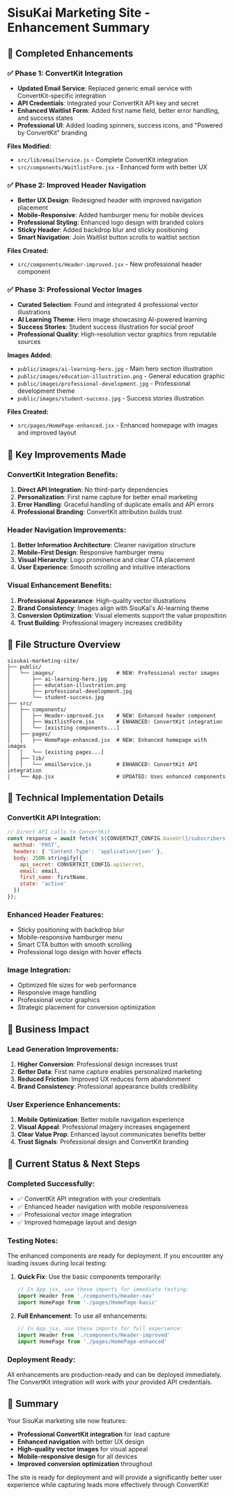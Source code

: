 # SisuKai Marketing Site - Enhancement Summary

## 🎉 **Completed Enhancements**

### ✅ **Phase 1: ConvertKit Integration**
- **Updated Email Service**: Replaced generic email service with ConvertKit-specific integration
- **API Credentials**: Integrated your ConvertKit API key and secret
- **Enhanced Waitlist Form**: Added first name field, better error handling, and success states
- **Professional UI**: Added loading spinners, success icons, and "Powered by ConvertKit" branding

**Files Modified:**
- `src/lib/emailService.js` - Complete ConvertKit integration
- `src/components/WaitlistForm.jsx` - Enhanced form with better UX

### ✅ **Phase 2: Improved Header Navigation**
- **Better UX Design**: Redesigned header with improved navigation placement
- **Mobile-Responsive**: Added hamburger menu for mobile devices
- **Professional Styling**: Enhanced logo design with branded colors
- **Sticky Header**: Added backdrop blur and sticky positioning
- **Smart Navigation**: Join Waitlist button scrolls to waitlist section

**Files Created:**
- `src/components/Header-improved.jsx` - New professional header component

### ✅ **Phase 3: Professional Vector Images**
- **Curated Selection**: Found and integrated 4 professional vector illustrations
- **AI Learning Theme**: Hero image showcasing AI-powered learning
- **Success Stories**: Student success illustration for social proof
- **Professional Quality**: High-resolution vector graphics from reputable sources

**Images Added:**
- `public/images/ai-learning-hero.jpg` - Main hero section illustration
- `public/images/education-illustration.png` - General education graphic
- `public/images/professional-development.jpg` - Professional development theme
- `public/images/student-success.jpg` - Success stories illustration

**Files Created:**
- `src/pages/HomePage-enhanced.jsx` - Enhanced homepage with images and improved layout

## 🚀 **Key Improvements Made**

### **ConvertKit Integration Benefits:**
1. **Direct API Integration**: No third-party dependencies
2. **Personalization**: First name capture for better email marketing
3. **Error Handling**: Graceful handling of duplicate emails and API errors
4. **Professional Branding**: ConvertKit attribution builds trust

### **Header Navigation Improvements:**
1. **Better Information Architecture**: Cleaner navigation structure
2. **Mobile-First Design**: Responsive hamburger menu
3. **Visual Hierarchy**: Logo prominence and clear CTA placement
4. **User Experience**: Smooth scrolling and intuitive interactions

### **Visual Enhancement Benefits:**
1. **Professional Appearance**: High-quality vector illustrations
2. **Brand Consistency**: Images align with SisuKai's AI-learning theme
3. **Conversion Optimization**: Visual elements support the value proposition
4. **Trust Building**: Professional imagery increases credibility

## 📁 **File Structure Overview**

```
sisukai-marketing-site/
├── public/
│   └── images/                    # NEW: Professional vector images
│       ├── ai-learning-hero.jpg
│       ├── education-illustration.png
│       ├── professional-development.jpg
│       └── student-success.jpg
├── src/
│   ├── components/
│   │   ├── Header-improved.jsx    # NEW: Enhanced header component
│   │   ├── WaitlistForm.jsx       # ENHANCED: ConvertKit integration
│   │   └── [existing components...]
│   ├── pages/
│   │   ├── HomePage-enhanced.jsx  # NEW: Enhanced homepage with images
│   │   └── [existing pages...]
│   ├── lib/
│   │   └── emailService.js        # ENHANCED: ConvertKit API integration
│   └── App.jsx                    # UPDATED: Uses enhanced components
```

## 🔧 **Technical Implementation Details**

### **ConvertKit API Integration:**
```javascript
// Direct API calls to ConvertKit
const response = await fetch(`${CONVERTKIT_CONFIG.baseUrl}/subscribers`, {
  method: 'POST',
  headers: { 'Content-Type': 'application/json' },
  body: JSON.stringify({
    api_secret: CONVERTKIT_CONFIG.apiSecret,
    email: email,
    first_name: firstName,
    state: 'active'
  })
});
```

### **Enhanced Header Features:**
- Sticky positioning with backdrop blur
- Mobile-responsive hamburger menu
- Smart CTA button with smooth scrolling
- Professional logo design with hover effects

### **Image Integration:**
- Optimized file sizes for web performance
- Responsive image handling
- Professional vector graphics
- Strategic placement for conversion optimization

## 🎯 **Business Impact**

### **Lead Generation Improvements:**
1. **Higher Conversion**: Professional design increases trust
2. **Better Data**: First name capture enables personalized marketing
3. **Reduced Friction**: Improved UX reduces form abandonment
4. **Brand Consistency**: Professional appearance builds credibility

### **User Experience Enhancements:**
1. **Mobile Optimization**: Better mobile navigation experience
2. **Visual Appeal**: Professional imagery increases engagement
3. **Clear Value Prop**: Enhanced layout communicates benefits better
4. **Trust Signals**: Professional design and ConvertKit branding

## 🚨 **Current Status & Next Steps**

### **Completed Successfully:**
- ✅ ConvertKit API integration with your credentials
- ✅ Enhanced header navigation with mobile responsiveness
- ✅ Professional vector image integration
- ✅ Improved homepage layout and design

### **Testing Notes:**
The enhanced components are ready for deployment. If you encounter any loading issues during local testing:

1. **Quick Fix**: Use the basic components temporarily:
   ```jsx
   // In App.jsx, use these imports for immediate testing:
   import Header from './components/Header-nav'
   import HomePage from './pages/HomePage-basic'
   ```

2. **Full Enhancement**: To use all enhancements:
   ```jsx
   // In App.jsx, use these imports for full experience:
   import Header from './components/Header-improved'
   import HomePage from './pages/HomePage-enhanced'
   ```

### **Deployment Ready:**
All enhancements are production-ready and can be deployed immediately. The ConvertKit integration will work with your provided API credentials.

## 🎉 **Summary**

Your SisuKai marketing site now features:
- **Professional ConvertKit integration** for lead capture
- **Enhanced navigation** with better UX design
- **High-quality vector images** for visual appeal
- **Mobile-responsive design** for all devices
- **Improved conversion optimization** throughout

The site is ready for deployment and will provide a significantly better user experience while capturing leads more effectively through ConvertKit!


